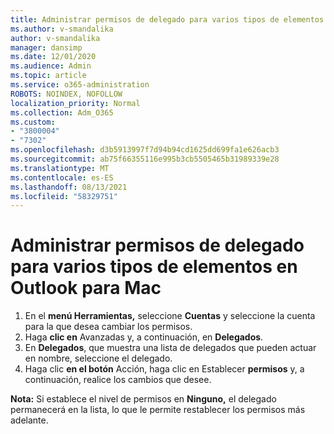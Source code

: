 ```yaml
---
title: Administrar permisos de delegado para varios tipos de elementos en Outlook para Mac
ms.author: v-smandalika
author: v-smandalika
manager: dansimp
ms.date: 12/01/2020
ms.audience: Admin
ms.topic: article
ms.service: o365-administration
ROBOTS: NOINDEX, NOFOLLOW
localization_priority: Normal
ms.collection: Adm_O365
ms.custom:
- "3800004"
- "7302"
ms.openlocfilehash: d3b5913997f7d94b94cd1625dd699fa1e626acb3
ms.sourcegitcommit: ab75f66355116e995b3cb5505465b31989339e28
ms.translationtype: MT
ms.contentlocale: es-ES
ms.lasthandoff: 08/13/2021
ms.locfileid: "58329751"
---
```

# <a name="manage-delegate-permissions-for-multiple-item-types-in-outlook-for-mac"></a>Administrar permisos de delegado para varios tipos de elementos en Outlook para Mac

1. En el **menú Herramientas,** seleccione **Cuentas** y seleccione la cuenta para la que desea cambiar los permisos.
2. Haga **clic en** Avanzadas y, a continuación, en **Delegados**.
3. En **Delegados**, que muestra una lista de delegados que pueden actuar en nombre, seleccione el delegado.
4. Haga clic **en el botón** Acción, haga clic en Establecer **permisos** y, a continuación, realice los cambios que desee.

**Nota:** Si establece el nivel de permisos en **Ninguno,** el delegado permanecerá en la lista, lo que le permite restablecer los permisos más adelante.
